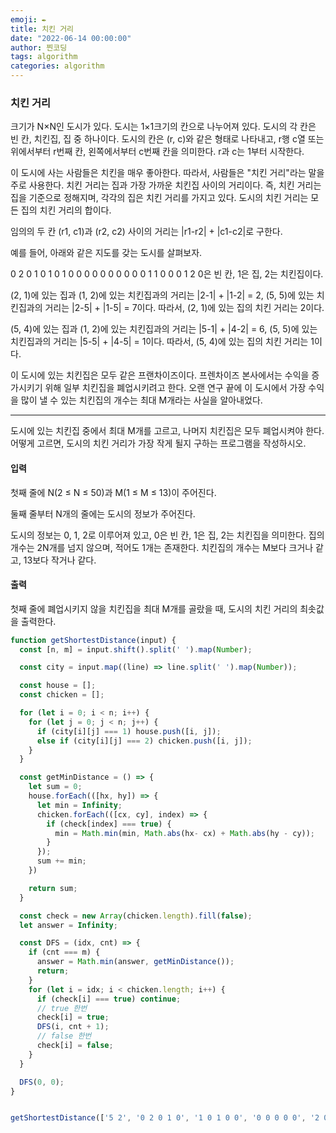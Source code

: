 ```yaml
---
emoji: ✒️
title: 치킨 거리
date: "2022-06-14 00:00:00"
author: 찐코딩
tags: algorithm
categories: algorithm
---
```


### 치킨 거리
크기가 N×N인 도시가 있다. 도시는 1×1크기의 칸으로 나누어져 있다. 도시의 각 칸은 빈 칸, 치킨집, 집 중 하나이다. 도시의 칸은 (r, c)와 같은 형태로 나타내고, r행 c열 또는 위에서부터 r번째 칸, 왼쪽에서부터 c번째 칸을 의미한다. r과 c는 1부터 시작한다.

이 도시에 사는 사람들은 치킨을 매우 좋아한다. 따라서, 사람들은 "치킨 거리"라는 말을 주로 사용한다. 치킨 거리는 집과 가장 가까운 치킨집 사이의 거리이다. 즉, 치킨 거리는 집을 기준으로 정해지며, 각각의 집은 치킨 거리를 가지고 있다. 도시의 치킨 거리는 모든 집의 치킨 거리의 합이다.

임의의 두 칸 (r1, c1)과 (r2, c2) 사이의 거리는 |r1-r2| + |c1-c2|로 구한다.

예를 들어, 아래와 같은 지도를 갖는 도시를 살펴보자.

0 2 0 1 0
1 0 1 0 0
0 0 0 0 0
0 0 0 1 1
0 0 0 1 2
0은 빈 칸, 1은 집, 2는 치킨집이다.

(2, 1)에 있는 집과 (1, 2)에 있는 치킨집과의 거리는 |2-1| + |1-2| = 2, (5, 5)에 있는 치킨집과의 거리는 |2-5| + |1-5| = 7이다. 따라서, (2, 1)에 있는 집의 치킨 거리는 2이다.

(5, 4)에 있는 집과 (1, 2)에 있는 치킨집과의 거리는 |5-1| + |4-2| = 6, (5, 5)에 있는 치킨집과의 거리는 |5-5| + |4-5| = 1이다. 따라서, (5, 4)에 있는 집의 치킨 거리는 1이다.

이 도시에 있는 치킨집은 모두 같은 프랜차이즈이다. 프렌차이즈 본사에서는 수익을 증가시키기 위해 일부 치킨집을 폐업시키려고 한다. 오랜 연구 끝에 이 도시에서 가장 수익을 많이 낼 수 있는  치킨집의 개수는 최대 M개라는 사실을 알아내었다.

<hr></hr>
도시에 있는 치킨집 중에서 최대 M개를 고르고, 나머지 치킨집은 모두 폐업시켜야 한다. 어떻게 고르면, 도시의 치킨 거리가 가장 작게 될지 구하는 프로그램을 작성하시오.

#### 입력
첫째 줄에 N(2 ≤ N ≤ 50)과 M(1 ≤ M ≤ 13)이 주어진다.

둘째 줄부터 N개의 줄에는 도시의 정보가 주어진다.

도시의 정보는 0, 1, 2로 이루어져 있고, 0은 빈 칸, 1은 집, 2는 치킨집을 의미한다. 집의 개수는 2N개를 넘지 않으며, 적어도 1개는 존재한다. 치킨집의 개수는 M보다 크거나 같고, 13보다 작거나 같다.

#### 출력
첫째 줄에 폐업시키지 않을 치킨집을 최대 M개를 골랐을 때, 도시의 치킨 거리의 최솟값을 출력한다.

```jsx
function getShortestDistance(input) {
  const [n, m] = input.shift().split(' ').map(Number);

  const city = input.map((line) => line.split(' ').map(Number));

  const house = [];
  const chicken = [];

  for (let i = 0; i < n; i++) {
    for (let j = 0; j < n; j++) {
      if (city[i][j] === 1) house.push([i, j]);
      else if (city[i][j] === 2) chicken.push([i, j]);
    }
  }

  const getMinDistance = () => {
    let sum = 0;
    house.forEach(([hx, hy]) => {
      let min = Infinity;
      chicken.forEach(([cx, cy], index) => {
        if (check[index] === true) {
          min = Math.min(min, Math.abs(hx- cx) + Math.abs(hy - cy));
        }
      });
      sum += min;
    })

    return sum;
  }

  const check = new Array(chicken.length).fill(false);
  let answer = Infinity;

  const DFS = (idx, cnt) => {
    if (cnt === m) {
      answer = Math.min(answer, getMinDistance());
      return;
    }
    for (let i = idx; i < chicken.length; i++) {
      if (check[i] === true) continue;
      // true 한번
      check[i] = true;
      DFS(i, cnt + 1);
      // false 한번
      check[i] = false;
    }
  }

  DFS(0, 0);
}


getShortestDistance(['5 2', '0 2 0 1 0', '1 0 1 0 0', '0 0 0 0 0', '2 0 0 1 1', '2 2 0 1 2']);
```